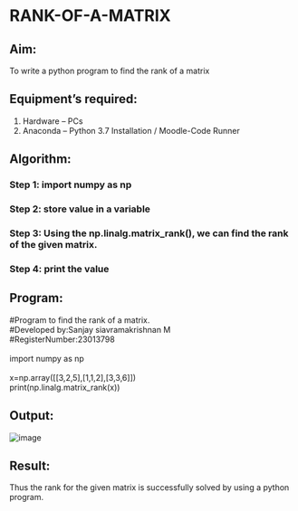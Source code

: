# RANK-OF-A-MATRIX
## Aim:
To write a python program to find the rank of a matrix
## Equipment’s required:
1. 	Hardware – PCs
2. 	Anaconda – Python 3.7 Installation / Moodle-Code Runner
## Algorithm:
### Step 1: import numpy as np
### Step 2: store value in a variable
### Step 3: Using the np.linalg.matrix_rank(), we can find the rank of the given matrix.
### Step 4: print the value
## Program:
#Program to find the rank of a matrix.<br>
#Developed by:Sanjay siavramakrishnan M<br>
#RegisterNumber:23013798<br>
<br>
import numpy as np<br>
<br>
x=np.array([[3,2,5],[1,1,2],[3,3,6]])<br>
print(np.linalg.matrix_rank(x))<br>
## Output:
![image](https://github.com/sanjaysivaramakrishnan/RANK-OF-A-MATRIX/assets/151629616/aa1b7e7e-1881-4e06-8265-0fe26cdb0425)

## Result:
Thus the rank for the given matrix is successfully solved by  using a python program.

